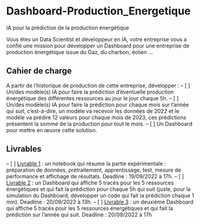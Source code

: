 # Dashboard-Production_Energetique

IA pour la prédiction de la production énergétique


Vous êtes un Data Scientist et développeur en IA, votre entreprise vous a confié une mission pour développer un Dashboard pour une entreprise de production énergétique issue du Gaz, du charbon, éolien ...

## Cahier de charge

A partir de l’historique de production de cette entreprise, développer :
– [ ] Un/des modèle(s) IA pour faire la prédiction d’éventuelle production énergétique des différentes ressources au jour le jour chaque 5h.
– [ ] Un/des modèle(s) IA pour faire la prédiction pour chaque mois sur l’année qui suit, c’est-à-dire, un modèle va recevoir les données de 2022 et le modèle va prédire 12 valeurs pour chaque mois de 2023, ces prédictions présentent la somme de la production pour tout le mois.
– [ ] Un Dashboard pour mettre en œuvre cette solution.

## Livrables

– [ ] [Livrable 1](Livrable_1/Model_1.ipynb) : un notebook qui résume la partie expérimentale : préparation de données, prétraitement, apprentissage, test, mesure de performance et affichage de résultats. Deadline : 19/09/2022 à 17h.
– [ ] [Livrable 2](Livrable_2/Model_2.ipynb) : un Dashboard qui affiche 5 tracés pour les 5 ressources énergétiques et qui fait la prédiction pour chaque 5h qui suit (juste, pour la simulation du Dashboard, développer un code qui fait la prédiction chaque 1 min). Deadline : 20/09/2022 à 13h.
– [ ] [Livrable 3](Livrable_3/Model_3.ipynb) : un deuxième Dashboard qui affiche 5 tracés pour les 5 ressources énergétiques et qui fait la prédiction sur l’année qui suit. Deadline : 20/09/2022 à 17h


